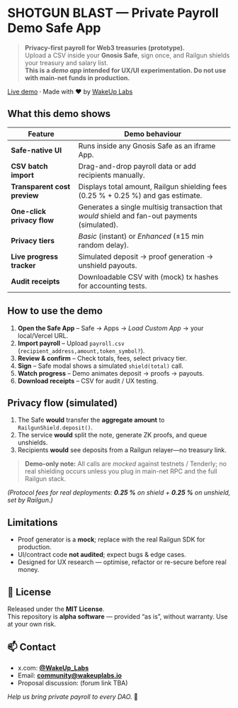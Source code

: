 # SHOTGUN BLAST — Private Payroll **Demo** Safe App

> **Privacy-first payroll for Web3 treasuries (prototype).**  
> Upload a CSV inside your **Gnosis Safe**, sign once, and Railgun shields your treasury and salary list.  
> **This is a *demo app* intended for UX/UI experimentation. Do not use with main-net funds in production.**

[Live demo](https://shotgunblast.wakeuplabs.io/) · Made with ❤️ by [WakeUp Labs](https://wakeuplabs.io)

## What this demo shows

| Feature | Demo behaviour |
|---------|----------------|
| **Safe-native UI** | Runs inside any Gnosis Safe as an iframe App. |
| **CSV batch import** | Drag-and-drop payroll data or add recipients manually. |
| **Transparent cost preview** | Displays total amount, Railgun shielding fees (0.25 % + 0.25 %) and gas estimate. |
| **One-click privacy flow** | Generates a single multisig transaction that *would* shield and fan-out payments (simulated). |
| **Privacy tiers** | *Basic* (instant) or *Enhanced* (±15 min random delay). |
| **Live progress tracker** | Simulated deposit → proof generation → unshield payouts. |
| **Audit receipts** | Downloadable CSV with (mock) tx hashes for accounting tests. |

## How to use the demo

1. **Open the Safe App** – Safe → Apps → *Load Custom App* → your local/Vercel URL.  
2. **Import payroll** – Upload `payroll.csv` (`recipient_address,amount,token_symbol?`).  
3. **Review & confirm** – Check totals, fees, select privacy tier.  
4. **Sign** – Safe modal shows a simulated `shield(total)` call.  
5. **Watch progress** – Demo animates deposit → proofs → payouts.  
6. **Download receipts** – CSV for audit / UX testing.

## Privacy flow (simulated)

1. The Safe **would** transfer the **aggregate amount** to `RailgunShield.deposit()`.  
2. The service **would** split the note, generate ZK proofs, and queue unshields.  
3. Recipients **would** see deposits from a Railgun relayer—no treasury link.

> **Demo-only note:** All calls are *mocked* against testnets / Tenderly; no real shielding occurs unless you plug in main-net RPC and the full Railgun stack.

*(Protocol fees for real deployments: **0.25 %** on shield + **0.25 %** on unshield, set by Railgun.)*

## Limitations

* Proof generator is a **mock**; replace with the real Railgun SDK for production.  
* UI/contract code **not audited**; expect bugs & edge cases.  
* Designed for UX research — optimise, refactor or re-secure before real money.

## 🪪 License
Released under the **MIT License**.  
This repository is **alpha software** — provided “as is”, without warranty. Use at your own risk.

## 📫 Contact

* x.com: **[@WakeUp_Labs](https://x.com/wakeuplabs)**  
* Email: **community@wakeuplabs.io**  
* Proposal discussion: (forum link TBA)

*Help us bring private payroll to every DAO.* 🚀
